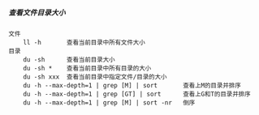 ##### 查看文件目录大小
    文件
        ll -h       查看当前目录中所有文件大小
    目录
        du -sh      查看当前目录大小
        du -sh *    查看当前目录中所有目录的大小
        du -sh xxx  查看当前目录中指定文件/目录的大小
        du -h --max-depth=1 | grep [M] | sort       查看上M的目录并排序
        du -h --max-depth=1 | grep [GT] | sort      查看上G和T的目录并排序
        du -h --max-depth=1 | grep [M] | sort -nr   倒序
        

        
        